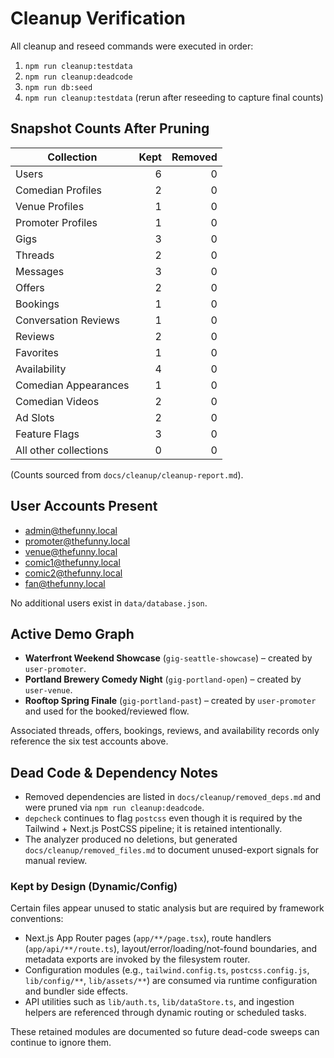 # Cleanup Verification

All cleanup and reseed commands were executed in order:

1. `npm run cleanup:testdata`
2. `npm run cleanup:deadcode`
3. `npm run db:seed`
4. `npm run cleanup:testdata` (rerun after reseeding to capture final counts)

## Snapshot Counts After Pruning
| Collection | Kept | Removed |
| --- | ---: | ---: |
| Users | 6 | 0 |
| Comedian Profiles | 2 | 0 |
| Venue Profiles | 1 | 0 |
| Promoter Profiles | 1 | 0 |
| Gigs | 3 | 0 |
| Threads | 2 | 0 |
| Messages | 3 | 0 |
| Offers | 2 | 0 |
| Bookings | 1 | 0 |
| Conversation Reviews | 1 | 0 |
| Reviews | 2 | 0 |
| Favorites | 1 | 0 |
| Availability | 4 | 0 |
| Comedian Appearances | 1 | 0 |
| Comedian Videos | 2 | 0 |
| Ad Slots | 2 | 0 |
| Feature Flags | 3 | 0 |
| All other collections | 0 | 0 |

(Counts sourced from `docs/cleanup/cleanup-report.md`).

## User Accounts Present
- admin@thefunny.local
- promoter@thefunny.local
- venue@thefunny.local
- comic1@thefunny.local
- comic2@thefunny.local
- fan@thefunny.local

No additional users exist in `data/database.json`.

## Active Demo Graph
- **Waterfront Weekend Showcase** (`gig-seattle-showcase`) – created by `user-promoter`.
- **Portland Brewery Comedy Night** (`gig-portland-open`) – created by `user-venue`.
- **Rooftop Spring Finale** (`gig-portland-past`) – created by `user-promoter` and used for the booked/reviewed flow.

Associated threads, offers, bookings, reviews, and availability records only reference the six test accounts above.

## Dead Code & Dependency Notes
- Removed dependencies are listed in `docs/cleanup/removed_deps.md` and were pruned via `npm run cleanup:deadcode`.
- `depcheck` continues to flag `postcss` even though it is required by the Tailwind + Next.js PostCSS pipeline; it is retained intentionally.
- The analyzer produced no deletions, but generated `docs/cleanup/removed_files.md` to document unused-export signals for manual review.

### Kept by Design (Dynamic/Config)
Certain files appear unused to static analysis but are required by framework conventions:
- Next.js App Router pages (`app/**/page.tsx`), route handlers (`app/api/**/route.ts`), layout/error/loading/not-found boundaries, and metadata exports are invoked by the filesystem router.
- Configuration modules (e.g., `tailwind.config.ts`, `postcss.config.js`, `lib/config/**`, `lib/assets/**`) are consumed via runtime configuration and bundler side effects.
- API utilities such as `lib/auth.ts`, `lib/dataStore.ts`, and ingestion helpers are referenced through dynamic routing or scheduled tasks.

These retained modules are documented so future dead-code sweeps can continue to ignore them.
